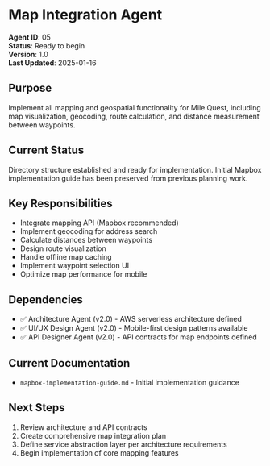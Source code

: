 # Map Integration Agent

**Agent ID**: 05  
**Status**: Ready to begin  
**Version**: 1.0  
**Last Updated**: 2025-01-16  

## Purpose

Implement all mapping and geospatial functionality for Mile Quest, including map visualization, geocoding, route calculation, and distance measurement between waypoints.

## Current Status

Directory structure established and ready for implementation. Initial Mapbox implementation guide has been preserved from previous planning work.

## Key Responsibilities

- Integrate mapping API (Mapbox recommended)
- Implement geocoding for address search  
- Calculate distances between waypoints
- Design route visualization
- Handle offline map caching
- Implement waypoint selection UI
- Optimize map performance for mobile

## Dependencies

- ✅ Architecture Agent (v2.0) - AWS serverless architecture defined
- ✅ UI/UX Design Agent (v2.0) - Mobile-first design patterns available  
- ✅ API Designer Agent (v2.0) - API contracts for map endpoints defined

## Current Documentation

- `mapbox-implementation-guide.md` - Initial implementation guidance

## Next Steps

1. Review architecture and API contracts
2. Create comprehensive map integration plan
3. Define service abstraction layer per architecture requirements
4. Begin implementation of core mapping features